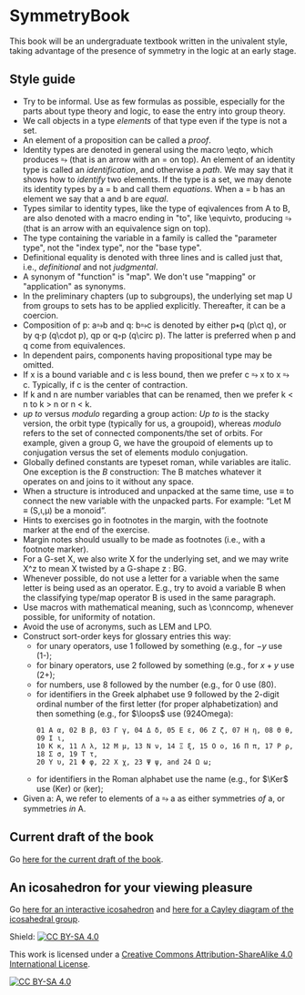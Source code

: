 # SymmetryBook
This book will be an undergraduate textbook written in the univalent style, taking advantage of the presence of symmetry in the logic at an early stage.

## Style guide

- Try to be informal.  Use as few formulas as possible, especially for the parts about type theory and logic, to ease the entry into group theory.
- We call objects in a type *elements* of that type even if the type is not a set.
- An element of a proposition can be called a *proof*.
- Identity types are denoted in general using the macro \eqto, which produces ⥱ (that is an arrow with an = on top). An element of an identity type is called an *identification*, and otherwise a *path*. We may say that it shows how to *identify* two elements.
  If the type is a set, we may denote its identity types by a = b and call them *equations*. When a = b has an element we say that a and b are *equal*.
- Types similar to identity types, like the type of eqivalences from A to B, are also denoted with a macro ending in "to", like \equivto, producing ⥲ (that is an arrow with an equivalence sign on top).
- The type containing the variable in a family is called the "parameter type", not the "index type", nor the "base type".
- Definitional equality is denoted with three lines and is called just that, i.e., *definitional* and not *judgmental*.
- A synonym of "function" is "map".  We don't use "mapping" or "application" as synonyms.
- In the preliminary chapters (up to subgroups), the underlying set map U from groups to sets has to be applied explicitly. Thereafter, it can be a coercion.
- Composition of p: a⥱b and q: b⥱c is denoted by either p∗q (p\ct q), or by q·p (q\cdot p), qp or q∘p (q\circ p). The latter is preferred when p and q come from equivalences.
- In dependent pairs, components having propositional type may be omitted.
- If x is a bound variable and c is less bound, then we prefer c ⥱ x to x ⥱ c. Typically, if c is the center of contraction.
- If k and n are number variables that can be renamed, then we prefer k < n to k > n or n < k.
- *up to* versus *modulo* regarding a group action: *Up to* is the stacky version, the orbit type (typically for us, a groupoid), whereas *modulo* refers to the set of connected components/the set of orbits. For example, given a group G, we have the groupoid of elements up to conjugation versus the set of elements modulo conjugation.
- Globally defined constants are typeset roman, while variables are italic. One exception is the *B* construction: The B matches whatever it operates on and joins to it without any space.
- When a structure is introduced and unpacked at the same time, use ≡ to connect the new variable with the unpacked parts. For example: “Let M ≡ (S,ι,μ) be a monoid”.
- Hints to exercises go in footnotes in the margin, with the footnote marker at the end of the exercise.
- Margin notes should usually to be made as footnotes (i.e., with a footnote marker).
- For a G-set X, we also write X for the underlying set, and we may write X^z to mean X twisted by a G-shape z : BG.
- Whenever possible, do not use a letter for a variable when the same letter is being used as an operator. E.g., try to avoid a variable B when the classifying type/map operator B is used in the same paragraph.
- Use macros with mathematical meaning, such as \conncomp, whenever possible, for uniformity of notation.
- Avoid the use of acronyms, such as LEM and LPO.
- Construct sort-order keys for glossary entries this way:
  + for unary operators, use 1 followed by something (e.g., for $-y$ use (1-);
  + for binary operators, use 2 followed by something (e.g., for $x+y$ use (2+);
  + for numbers, use 8 followed by the number (e.g., for $0$ use (80).
  + for identifiers in the Greek alphabet use 9 followed by the 2-digit ordinal number of the first letter (for proper alphabetization) and then something (e.g., for $\loops$ use (924Omega):
    ```
    01 Α α, 02 Β β, 03 Γ γ, 04 Δ δ, 05 Ε ε, 06 Ζ ζ, 07 Η η, 08 Θ θ, 09 Ι ι,
    10 Κ κ, 11 Λ λ, 12 Μ μ, 13 Ν ν, 14 Ξ ξ, 15 Ο ο, 16 Π π, 17 Ρ ρ, 18 Σ σ, 19 Τ τ,
    20 Υ υ, 21 Φ φ, 22 Χ χ, 23 Ψ ψ, and 24 Ω ω;
    ```
  + for identifiers in the Roman alphabet use the name (e.g., for $\Ker$ use (Ker) or (ker);
- Given a: A, we refer to elements of a ⥱ a as either symmetries *of* a, or symmetries *in* A.

## Current draft of the book

Go [here for the current draft of the book](https://unimath.github.io/SymmetryBook/book.pdf).

## An icosahedron for your viewing pleasure

Go [here for an interactive icosahedron](https://unimath.github.io/SymmetryBook/icosahedron.html)
and [here for a Cayley diagram of the icosahedral group](https://unimath.github.io/SymmetryBook/icocayley.html).

Shield: [![CC BY-SA 4.0][cc-by-sa-shield]][cc-by-sa]

This work is licensed under a
[Creative Commons Attribution-ShareAlike 4.0 International License][cc-by-sa].

[![CC BY-SA 4.0][cc-by-sa-image]][cc-by-sa]

[cc-by-sa]: http://creativecommons.org/licenses/by-sa/4.0/
[cc-by-sa-image]: https://licensebuttons.net/l/by-sa/4.0/88x31.png
[cc-by-sa-shield]: https://img.shields.io/badge/License-CC%20BY--SA%204.0-lightgrey.svg
